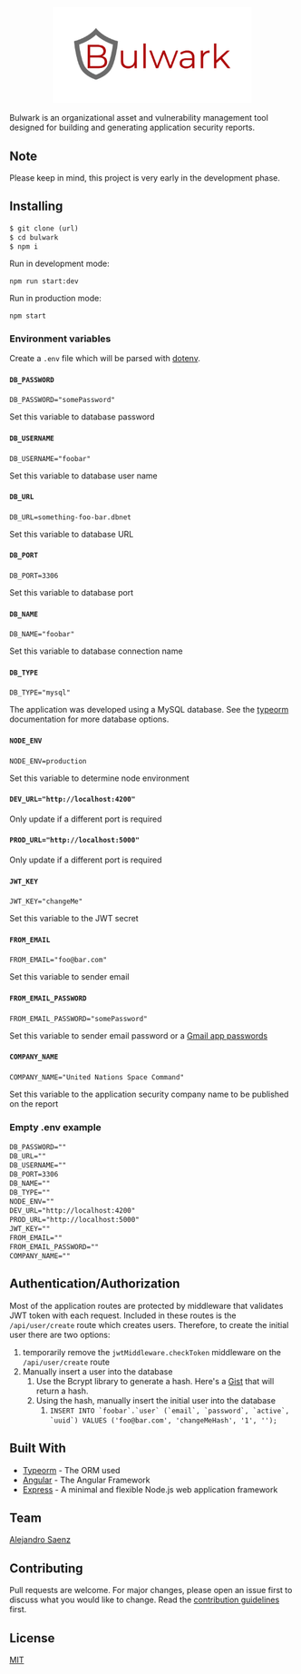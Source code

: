 <p align="center">
  <img width="350" src="frontend/src/assets/logo.png">
</p>

Bulwark is an organizational asset and vulnerability management tool designed for building and generating application security reports.

## Note

Please keep in mind, this project is very early in the development phase.

## Installing

```
$ git clone (url)
$ cd bulwark
$ npm i
```

Run in development mode:

```
npm run start:dev
```

Run in production mode:

```
npm start
```

### Environment variables

Create a `.env` file which will be parsed with [dotenv](https://www.npmjs.com/package/dotenv).

#### `DB_PASSWORD`

`DB_PASSWORD="somePassword"`

Set this variable to database password

#### `DB_USERNAME`

`DB_USERNAME="foobar"`

Set this variable to database user name

#### `DB_URL`

`DB_URL=something-foo-bar.dbnet`

Set this variable to database URL

#### `DB_PORT`

`DB_PORT=3306`

Set this variable to database port

#### `DB_NAME`

`DB_NAME="foobar"`

Set this variable to database connection name

#### `DB_TYPE`

`DB_TYPE="mysql"`

The application was developed using a MySQL database. See the [typeorm](https://github.com/typeorm/typeorm/blob/master/docs/connection-options.md#common-connection-options) documentation for more database options.

#### `NODE_ENV`

`NODE_ENV=production`

Set this variable to determine node environment

#### `DEV_URL="http://localhost:4200"`

Only update if a different port is required

#### `PROD_URL="http://localhost:5000"`

Only update if a different port is required

#### `JWT_KEY`

`JWT_KEY="changeMe"`

Set this variable to the JWT secret

#### `FROM_EMAIL`

`FROM_EMAIL="foo@bar.com"`

Set this variable to sender email

#### `FROM_EMAIL_PASSWORD`

`FROM_EMAIL_PASSWORD="somePassword"`

Set this variable to sender email password or a [Gmail app passwords](https://support.google.com/mail/answer/185833?hl=en)

#### `COMPANY_NAME`

`COMPANY_NAME="United Nations Space Command"`

Set this variable to the application security company name to be published on the report

### Empty .env example

```
DB_PASSWORD=""
DB_URL=""
DB_USERNAME=""
DB_PORT=3306
DB_NAME=""
DB_TYPE=""
NODE_ENV=""
DEV_URL="http://localhost:4200"
PROD_URL="http://localhost:5000"
JWT_KEY=""
FROM_EMAIL=""
FROM_EMAIL_PASSWORD=""
COMPANY_NAME=""
```

## Authentication/Authorization

Most of the application routes are protected by middleware that validates JWT token with each request. Included in these routes is the `/api/user/create` route which creates users. Therefore, to create the initial user there are two options:

1. temporarily remove the `jwtMiddleware.checkToken` middleware on the `/api/user/create` route
2. Manually insert a user into the database
   1. Use the Bcrypt library to generate a hash. Here's a [Gist](https://gist.github.com/Whamo12/e16fe650af4a04044768d216f39f0492) that will return a hash.
   2. Using the hash, manually insert the initial user into the database
      1. `` INSERT INTO `foobar`.`user` (`email`, `password`, `active`, `uuid`) VALUES ('foo@bar.com', 'changeMeHash', '1', ''); ``

## Built With

- [Typeorm](https://typeorm.io/#/) - The ORM used
- [Angular](https://angular.io/) - The Angular Framework
- [Express](https://expressjs.com/) - A minimal and flexible Node.js web application framework

## Team

[Alejandro Saenz](https://github.com/Whamo12)

## Contributing

Pull requests are welcome. For major changes, please open an issue first to discuss what you would like to change.  Read the [contribution guidelines](CONTRIBUTING.md) first.

## License

[MIT](https://choosealicense.com/licenses/mit/)
